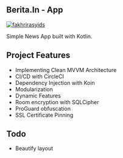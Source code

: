 ## Berita.In - App

[![fakhrirasyids](https://circleci.com/gh/fakhrirasyids/Berita.In-App.svg?style=svg)](https://circleci.com/gh/fakhrirasyids/Berita.In-App)

Simple News App built with Kotlin.

## Project Features

- Implementing Clean MVVM Architecture
- CI/CD with CircleCI
- Dependency Injection with Koin
- Modularization
- Dynamic Features
- Room encryption with SQLCipher
- ProGuard obfuscation
- SSL Certificate Pinning

## Todo
- Beautify layout
